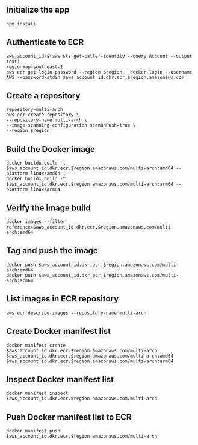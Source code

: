 ## Initialize the app
```
npm install
```

## Authenticate to ECR
```
aws_account_id=$(aws sts get-caller-identity --query Account --output text)
region=ap-southeast-1
aws ecr get-login-password --region $region | docker login --username AWS --password-stdin $aws_account_id.dkr.ecr.$region.amazonaws.com
```

## Create a repository
```
repository=multi-arch
aws ecr create-repository \
--repository-name multi-arch \
--image-scanning-configuration scanOnPush=true \
--region $region
```

## Build the Docker image
```
docker buildx build -t $aws_account_id.dkr.ecr.$region.amazonaws.com/multi-arch:amd64 --platform linux/amd64 .
docker buildx build -t $aws_account_id.dkr.ecr.$region.amazonaws.com/multi-arch:arm64 --platform linux/arm64 .
```

## Verify the image build
```
docker images --filter reference=$aws_account_id.dkr.ecr.$region.amazonaws.com/multi-arch:amd64
```

## Tag and push the image
```
docker push $aws_account_id.dkr.ecr.$region.amazonaws.com/multi-arch:amd64
docker push $aws_account_id.dkr.ecr.$region.amazonaws.com/multi-arch:arm64
```

## List images in ECR repository
```
aws ecr describe-images --repository-name multi-arch
```

## Create Docker manifest list
```
docker manifest create $aws_account_id.dkr.ecr.$region.amazonaws.com/multi-arch $aws_account_id.dkr.ecr.$region.amazonaws.com/multi-arch:amd64 $aws_account_id.dkr.ecr.$region.amazonaws.com/multi-arch:arm64
```

## Inspect Docker manifest list
```
docker manifest inspect $aws_account_id.dkr.ecr.$region.amazonaws.com/multi-arch
```

## Push Docker manifest list to ECR
```
docker manifest push $aws_account_id.dkr.ecr.$region.amazonaws.com/multi-arch
``` 